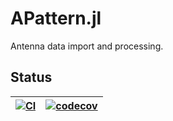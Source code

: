 # APattern.jl
Antenna data import and processing.

## Status
| [![CI](https://github.com/RFspin/APattern.jl/actions/workflows/CI.yml/badge.svg)](https://github.com/RFspin/APattern.jl/actions/workflows/CI.yml) | [![codecov](https://codecov.io/gh/RFspin/APattern.jl/graph/badge.svg?token=MapVB9qg1G)](https://codecov.io/gh/RFspin/APattern.jl) |
|:-:|:-:|
